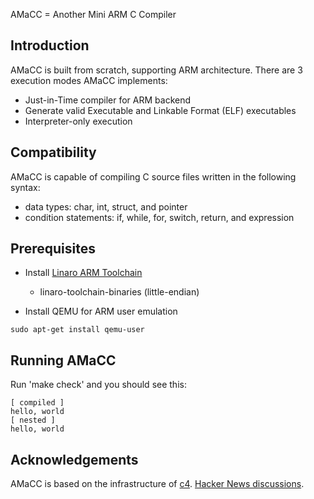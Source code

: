 AMaCC = Another Mini ARM C Compiler

Introduction
------------
AMaCC is built from scratch, supporting ARM architecture.
There are 3 execution modes AMaCC implements:
* Just-in-Time compiler for ARM backend
* Generate valid Executable and Linkable Format (ELF) executables
* Interpreter-only execution

Compatibility
-------------
AMaCC is capable of compiling C source files written in the following
syntax:
* data types: char, int, struct, and pointer
* condition statements: if, while, for, switch, return, and expression

Prerequisites
-------------
* Install [Linaro ARM Toolchain](http://www.linaro.org/downloads/)
    - linaro-toolchain-binaries (little-endian)

* Install QEMU for ARM user emulation
```
sudo apt-get install qemu-user
```

Running AMaCC
-------------
Run 'make check' and you should see this:
```
[ compiled ]
hello, world
[ nested ]
hello, world
```

Acknowledgements
----------------
AMaCC is based on the infrastructure of [c4](https://github.com/rswier/c4).
[Hacker News discussions](https://news.ycombinator.com/item?id=11411124).
